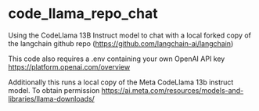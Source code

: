 # code_llama_repo_chat
Using the CodeLlama 13B Instruct model to chat with a local forked copy of the langchain github repo (https://github.com/langchain-ai/langchain)

This code also requires a .env containing your own OpenAI API key https://platform.openai.com/overview


Additionally this runs a local copy of the Meta CodeLlama 13b instruct model. To obtain permission https://ai.meta.com/resources/models-and-libraries/llama-downloads/




